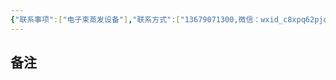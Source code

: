 ```yaml
---
{"联系事项":["电子束蒸发设备"],"联系方式":["13679071300,微信：wxid_c8xpq62pjqse12"],"所属单位":["成都兴南真科科技"],"添加时间":"2024-08-05 19:34","tags":null,"dg-publish":true,"permalink":"/联系人/张伟/","dgPassFrontmatter":true,"noteIcon":"","created":"2024-08-05T19:34:26.379+08:00","updated":"2024-09-15T19:44:57.822+08:00"}
---
```


## 备注
